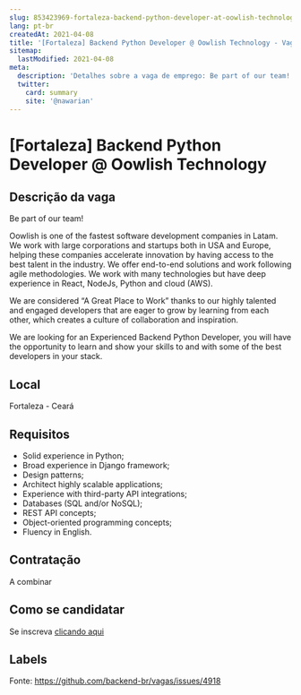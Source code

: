 ```yaml
---
slug: 853423969-fortaleza-backend-python-developer-at-oowlish-technology
lang: pt-br
createdAt: 2021-04-08
title: '[Fortaleza] Backend Python Developer @ Oowlish Technology - Vaga de Emprego'
sitemap:
  lastModified: 2021-04-08
meta:
  description: 'Detalhes sobre a vaga de emprego: Be part of our team! Oowlish is one of the fastest software development companies in Latam. We work with large corporations and startups both in USA and Europe, helping these companies accelerate innovation by having access to the best talent in the industry. We offer end-to-end solutions and work following agile methodologies. We work with many technologies but have deep experience in React, NodeJs, Python and cloud (AWS). We are considered “A Great Place to Work” thanks to our highly talented and engaged developers that are eager to grow by learning from each other, which creates a culture of collaboration and inspiration. We are looking for an Experienced Backend Python Developer, you will have the opportunity to learn and show your skills to and with some of the best developers in your stack.'
  twitter:
    card: summary
    site: '@nawarian'
---
```


# [Fortaleza] Backend Python Developer @ Oowlish Technology

## Descrição da vaga

Be part of our team!

Oowlish is one of the fastest software development companies in Latam. We work with large corporations and startups both in USA and Europe, helping these companies accelerate innovation by having access to the best talent in the industry. We offer end-to-end solutions and work following agile methodologies. We work with many technologies but have deep experience in React, NodeJs, Python and cloud (AWS).

We are considered “A Great Place to Work” thanks to our highly talented and engaged developers that are eager to grow by learning from each other, which creates a culture of collaboration and inspiration.

We are looking for an Experienced Backend Python Developer, you will have the opportunity to learn and show your skills to and with some of the best developers in your stack.

## Local

Fortaleza - Ceará

## Requisitos

- Solid experience in Python;
- Broad experience in Django framework;
- Design patterns;
- Architect highly scalable applications;
- Experience with third-party API integrations;
- Databases (SQL and/or NoSQL);
- REST API concepts;
- Object-oriented programming concepts;
- Fluency in English.

## Contratação

A combinar

## Como se candidatar

Se inscreva [clicando aqui](https://www.pyjobs.com.br/job/2384)

## Labels



Fonte: https://github.com/backend-br/vagas/issues/4918